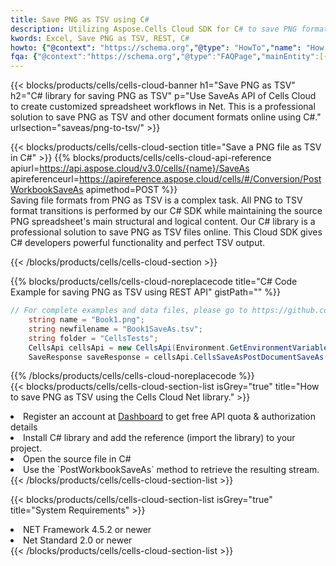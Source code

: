 ```yaml
---
title: Save PNG as TSV using C# 
description: Utilizing Aspose.Cells Cloud SDK for C# to save PNG format file as TSV format file. 
kwords: Excel, Save PNG as TSV, REST, C#
howto: {"@context": "https://schema.org","@type": "HowTo","name": "How to save PNG as TSV using the Cells Cloud Net library.","description": "How to save PNG as TSV using the Cells Cloud Net library.","image": {"@type": "ImageObject"},"url": "/net/saveas/png-to-tsv/","step": [{ "@type": "HowToStep","name": "How to save PNG as TSV using the Cells Cloud Net library. step 1", "image": {"@type": "ImageObject",},"url": "/net/saveas/png-to-tsv/","text": "Register an account at <a href='https://dashboard.aspose.cloud/'>Dashboard</a> to get free API quota & authorization details",},{ "@type": "HowToStep","name": "How to save PNG as TSV using the Cells Cloud Net library. step 1", "image": {"@type": "ImageObject",},"url": "/net/saveas/png-to-tsv/","text": "Install C# library and add the reference (import the library) to your project.",},{ "@type": "HowToStep","name": "How to save PNG as TSV using the Cells Cloud Net library. step 1", "image": {"@type": "ImageObject",},"url": "/net/saveas/png-to-tsv/","text": "Open the source file in C#",},{ "@type": "HowToStep","name": "How to save PNG as TSV using the Cells Cloud Net library. step 1", "image": {"@type": "ImageObject",},"url": "/net/saveas/png-to-tsv/","text": "Use the `PostWorkbookSaveAs` method to retrieve the resulting stream.",}, ],"supply": {"@type": "HowToSupply","name": "document"},"tool": [{"@type": "HowToTool","name": "Visual Studio, Visual Studio Code, Rider"},{"@type": "HowToTool","name": "Aspose Cells"}],"totalTime": "PT6M"}
fqa: {"@context":"https://schema.org","@type":"FAQPage","mainEntity":[{"@type":"Question","name":"Why save file as other formats file in C# using REST API?","acceptedAnswer":{"@type":"Answer","text":"Documents are encoded in many ways, and some files may be incompatible with the software you use. To open and read such files, just save them as appropriate file formats.<br/><ol><li>Install .NET SDK and add the reference (import the library) to your project.</li><li>Open the source file in C# using REST API.</li><li>Call the PostWorkbookSaveAsRequest() method, passing an output filename with required extension.</li><li>Get the result of save as a separate file.</li></ol>"}},{"@type":"Question","name":"What file formats can I save as with your C# library?","acceptedAnswer":{"@type":"Answer","text":"We support a variety of file formats for conversion using .NET library, including XLSX, Excel, xls , PDF, CSV, HTML, Markdown, XML, PNG, JPG, TIFF, Json, TXT and many more."}},{"@type":"Question","name":"What is the maximum allowed file size for conversion using this .NET library?","acceptedAnswer":{"@type":"Answer","text":"There are no file size limits for format conversions using .NET library."}}]}
---
```



{{< blocks/products/cells/cells-cloud-banner h1="Save PNG as TSV" h2="C# library for saving PNG as TSV" p="Use SaveAs API of Cells Cloud to create customized spreadsheet workflows in Net. This is a professional solution to save PNG as TSV and other document formats online using C#." urlsection="saveas/png-to-tsv/" >}}

{{< blocks/products/cells/cells-cloud-section  title="Save a PNG file as TSV in C#" >}}
{{% blocks/products/cells/cells-cloud-api-reference  apiurl=https://api.aspose.cloud/v3.0/cells/{name}/SaveAs  apireferenceurl=https://apireference.aspose.cloud/cells/#/Conversion/PostWorkbookSaveAs  apimethod=POST %}}
<br/>
Saving file formats from PNG as TSV is a complex task. All PNG to TSV format transitions is performed by our C# SDK while maintaining the source PNG spreadsheet's main structural and logical content. Our C# library is a professional solution to save PNG as TSV files online. This Cloud SDK gives C# developers powerful functionality and perfect TSV output.

{{< /blocks/products/cells/cells-cloud-section >}}

{{% blocks/products/cells/cells-cloud-noreplacecode title="C# Code Example for saving PNG as TSV using REST API" gistPath="" %}}
  
```cs
// For complete examples and data files, please go to https://github.com/aspose-cells-cloud/aspose-cells-cloud-dotnet/
    string name = "Book1.png";
    string newfilename = "Book1SaveAs.tsv";
    string folder = "CellsTests";
    CellsApi cellsApi = new CellsApi(Environment.GetEnvironmentVariable("ProductClientId"), Environment.GetEnvironmentVariable("ProductClientSecret"));
    SaveResponse saveResponse = cellsApi.CellsSaveAsPostDocumentSaveAs(name, null, newfilename, null,null,folder);
```
  
{{% /blocks/products/cells/cells-cloud-noreplacecode  %}}
<br/>
{{< blocks/products/cells/cells-cloud-section-list isGrey="true"  title="How to save PNG as TSV using the Cells Cloud Net library." >}}
<li>Register an account at <a href="https://dashboard.aspose.cloud/">Dashboard</a> to get free API quota & authorization details</li>
<li>Install C# library and add the reference (import the library) to your project.</li>
<li>Open the source file in C#</li>
<li>Use the `PostWorkbookSaveAs` method to retrieve the resulting stream.</li>
{{< /blocks/products/cells/cells-cloud-section-list >}}

{{< blocks/products/cells/cells-cloud-section-list isGrey="true"  title="System Requirements" >}}
<li>NET Framework 4.5.2 or newer</li>
<li>Net Standard 2.0 or newer</li>
{{< /blocks/products/cells/cells-cloud-section-list >}}
